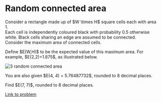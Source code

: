 # Random connected area

<p>
Consider a rectangle made up of $W \times H$ square cells each with area 1.<br /> Each cell is independently coloured black with probability 0.5 otherwise white. Black cells sharing an edge are assumed to be connected.<br />Consider the maximum area of connected cells.</p>

<p>
Define $E(W,H)$ to be the expected value of this maximum area.
For example, $E(2,2)=1.875$, as illustrated below.
</p>
<div class="center">
<img src="project/images/p701_randcon.png" alt="3 random connected area" /></div>
<p>
You are also given $E(4, 4) = 5.76487732$, rounded to 8 decimal places.
</p>
<p>
Find $E(7, 7)$, rounded to 8 decimal places.
</p>


[Link to problem](https://projecteuler.net/problem=701)

